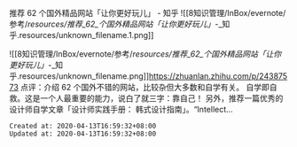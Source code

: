 
推荐 62 个国外精品网站「让你更好玩儿」 - 知乎
![[8知识管理/InBox/evernote/参考/_resources/推荐_62_个国外精品网站「让你更好玩儿」_-_知乎.resources/unknown_filename.1.png]]

![[8知识管理/InBox/evernote/参考/_resources/推荐_62_个国外精品网站「让你更好玩儿」_-_知乎.resources/unknown_filename.png]]<https://zhuanlan.zhihu.com/p/24387573>
点评：介绍 62 个国外不错的网站，比较杂但大多数和自学有关。 自学即自救。这是一个人最重要的能力，说白了就三字：靠自己！ 另外，推荐一篇优秀的设计师自学文章「设计师实践手册： 韩式设计指南」。“Intellect…

    Created at: 2020-04-13T16:59:32+08:00
    Updated at: 2020-04-13T16:59:32+08:00

